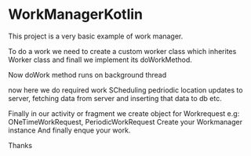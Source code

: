 # WorkManagerKotlin

This project is a very basic example of work manager.

To do a work we need to create a custom worker class which inherites Worker class and finall we implement its doWorkMethod.

Now doWork method runs on background thread 

now here we do required work SCheduling pedriodic location updates to server, fetching data from server and inserting that data
to db etc.

Finally in our activity or fragment we create object for Workrequest e.g: ONeTimeWorkRequest, PeriodicWorkRequest
Create your Workmanager instance
And finally enque your work.

Thanks
